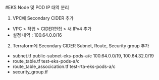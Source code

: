 #EKS Node 및 POD IP 대역 분리
1. VPC에 Secondary CIDER 추가
- VPC > 작업 > CIDER편집 > 새 IPv4 추가
- 설정 내역 : 100.64.0.0/16
2. Terraform에 Secondary CIDER Subnet, Route, Security group 추가
- subnet.tf
public-subnet-eks-pods-a/c 
100.64.0.0/19, 100.64.32.0/19
- route_table.tf
test-eks-pods-a/c 
- route_table_assocication.tf
test-rta-eks-pods-a/c
- security_group.tf
